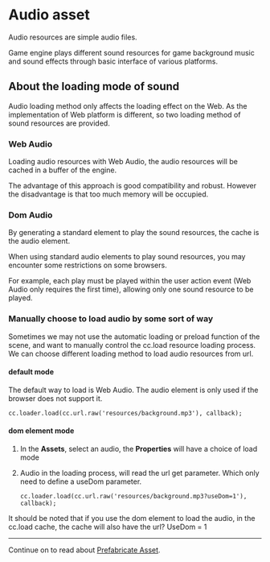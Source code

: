 # Audio asset

Audio resources are simple audio files.

Game engine plays different sound resources for game background music and sound effects through basic interface of various platforms.

## About the loading mode of sound

Audio loading method only affects the loading effect on the Web. As the implementation of  Web platform is different, so two loading method of sound resources are provided.

### Web Audio
Loading audio resources with Web Audio, the audio resources will be cached in a buffer of the engine.

The advantage of this approach is good compatibility and robust. However the disadvantage is that too much memory will be occupied.

### Dom Audio
By generating a standard element to play the sound resources, the cache is the audio element.

When using standard audio elements to play sound resources, you may encounter some restrictions on some browsers.

For example, each play must be played within the user action event (Web Audio only requires the first time), allowing only one sound resource to be played.

### Manually choose to load audio by some sort of way
Sometimes we may not use the automatic loading or preload function of the scene, and want to manually control the cc.load resource loading process. We can choose different loading method to load audio resources from url.

#### default mode

The default way to load is Web Audio. The audio element is only used if the browser does not support it.

```
cc.loader.load(cc.url.raw('resources/background.mp3'), callback);
```

#### dom element mode

1. In the **Assets**, select an audio, the **Properties** will have a choice of load mode

2. Audio in the loading process, will read the url get parameter. Which only need to define a useDom parameter.

    ```
    cc.loader.load(cc.url.raw('resources/background.mp3?useDom=1'), callback);
    ```
It should be noted that if you use the dom element to load the audio, in the cc.load cache, the cache will also have the url? UseDom = 1

<hr>

Continue on to read about [Prefabricate Asset](prefab.md).